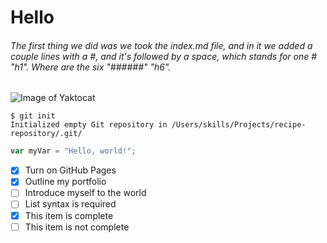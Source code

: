 #  Hello
###### The first thing we did was we took the index.md file, and in it we added a couple lines with a #, and it's followed by a space, which stands for one # "h1". Where are the six "######" "h6".
![Image of Yaktocat](https://octodex.github.com/images/yaktocat.png)

```
$ git init
Initialized empty Git repository in /Users/skills/Projects/recipe-repository/.git/
```

``` javascript
var myVar = "Hello, world!";
```

- [X] Turn on GitHub Pages
- [X] Outline my portfolio
- [ ] Introduce myself to the world
- [ ] List syntax is required
- [x] This item is complete
- [ ] This item is not complete
